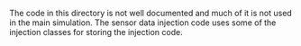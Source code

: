 The code in this directory is not well documented and much of it is not used in the main simulation.
The sensor data injection code uses some of the injection classes for storing the injection code.